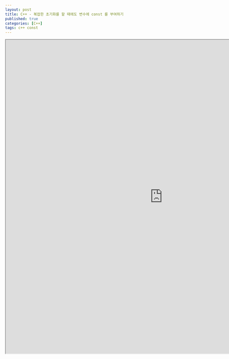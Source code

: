 ```yaml
---
layout: post
title: C++ - 복잡한 초기화를 할 때에도 변수에 const 를 부여하기
published: true
categories: [C++]
tags: c++ const
---
```

<iframe width="1024" height="1024" src="https://docs.google.com/document/d/e/2PACX-1vSI38LJhNgyrgg3WUoFwHsLtUoMnLd64d9oaTv8ZzI42cTFuCsw3Zs_bHzCd2qdVfJqE_aVAWQmWpLD/pub?embedded=true"></iframe>   
  